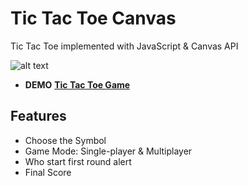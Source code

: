 # Tic Tac Toe Canvas
Tic Tac Toe implemented with JavaScript &amp; Canvas API

![alt text](https://i.imgur.com/ShPUR2R.png)

- **DEMO** **[Tic Tac Toe Game](https://codepen.io/Mihalache/full/MVOBeV/)**

## Features
- Choose the Symbol
- Game Mode: Single-player & Multiplayer
- Who start first round alert
- Final Score
